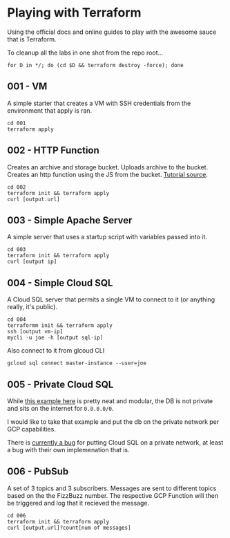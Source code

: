 # Playing with Terraform

Using the official docs and online guides to play with the awesome sauce that is Terraform.

To cleanup all the labs in one shot from the repo root...

    for D in */; do (cd $D && terraform destroy -force); done

## 001 - VM

A simple starter that creates a VM with SSH credentials from the environment that apply is ran.

    cd 001 
    terraform apply

## 002 - HTTP Function

Creates an archive and storage bucket. Uploads archive to the bucket.  Creates an http function using the JS from the bucket.  [Tutorial source](https://opencredo.com/blogs/google-cloudfunctions-with-terraform/).

    cd 002
    terraform init && terraform apply
    curl [output.url]

## 003 - Simple Apache Server

A simple server that uses a startup script with variables passed into it.

    cd 003
    terraform init && terraform apply
    curl [output ip]

## 004 - Simple Cloud SQL

A Cloud SQL server that permits a single VM to connect to it (or anything really, it's public).  

    cd 004
    terraformm init && terraform apply
    ssh [output vm-ip]
    mycli -u joe -h [output sql-ip]

Also connect to it from glcoud CLI

    gcloud sql connect master-instance --user=joe

## 005 - Private Cloud SQL

While [this example here](https://github.com/steinim/gcp-terraform-workshop/tree/task6) is pretty neat and modular, the DB is not private and sits on the internet for `0.0.0.0/0`.

I would like to take that example and put the db on the private network per GCP capabilities.

There is [currently a bug](https://github.com/terraform-providers/terraform-provider-google/issues/3342) for putting Cloud SQL on a private network, at least a bug with their own implemenation that is.

## 006 - PubSub

A set of 3 topics and 3 subscribers.  Messages are sent to different topics based on the the FizzBuzz number.  The respective GCP Function will then be triggered and log that it recieved the message.

    cd 006
    terraform init && terraform apply
    curl [output.url]?count[num of messages]